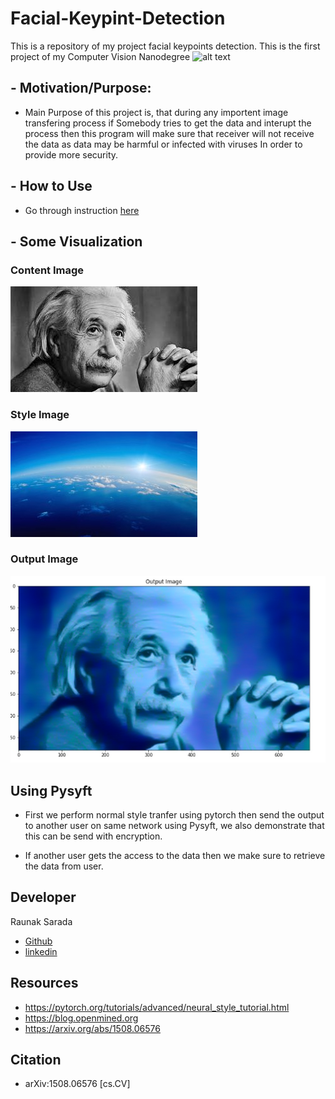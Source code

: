 # Facial-Keypint-Detection
This is a repository of my project facial keypoints detection. This is the first project of my Computer Vision  Nanodegree
![alt text](https://github.com/raunak222/Facial-Keypint-Detection/blob/master/key_pts_example.png)


## - Motivation/Purpose: 
- Main Purpose of this project is, that during any importent image transfering process if Somebody tries to get the data and interupt the process then this program will make sure that receiver will not receive the data as data may be harmful or infected with viruses  In order to provide more security.

## - How to Use 
- Go through instruction [here](https://github.com/raunak222/UdacityOpenSource/blob/master/Raunak%20Sarada/Project_style_transfer%2Cencryption%20and%20secure%20sharing/Instruction.txt)

## - Some Visualization
 ### Content Image
 ![alt text](https://github.com/raunak222/UdacityOpenSource/blob/master/Raunak%20Sarada/Project_style_transfer%2Cencryption%20and%20secure%20sharing/albert.jpg)
### Style Image
![alt text](https://github.com/raunak222/UdacityOpenSource/blob/master/Raunak%20Sarada/Project_style_transfer%2Cencryption%20and%20secure%20sharing/rsz_p3.jpg)
### Output Image
![alt text](https://github.com/raunak222/UdacityOpenSource/blob/master/Raunak%20Sarada/Project_style_transfer%2Cencryption%20and%20secure%20sharing/out_f.PNG)
## Using Pysyft
 - First we perform normal style tranfer using pytorch then send the output to another user on same network using Pysyft, we also demonstrate that this can be send with encryption.

- If another user gets the access to the data then we make sure to retrieve the data from user.
## Developer 
  Raunak Sarada  
  - [Github](https://github.com/raunak222) 
  - [linkedin](https://www.linkedin.com/in/raunak-sarada)
## Resources 
- https://pytorch.org/tutorials/advanced/neural_style_tutorial.html
- https://blog.openmined.org
- https://arxiv.org/abs/1508.06576

## Citation
- arXiv:1508.06576 [cs.CV]
